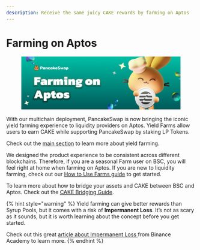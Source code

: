 ```yaml
---
description: Receive the same juicy CAKE rewards by farming on Aptos
---
```


# Farming on Aptos

<figure><img src="../../../.gitbook/assets/farming-on-aptos.png" alt=""><figcaption></figcaption></figure>

With our multichain deployment, PancakeSwap is now bringing the iconic yield farming experience to liquidity providers on Aptos. Yield Farms allow users to earn CAKE while supporting PancakeSwap by staking LP Tokens.

Check out the [main section](../) to learn more about yield farming.

We designed the product experience to be consistent across different blockchains. Therefore, if you are a seasonal Farm user on BSC, you will feel right at home when farming on Aptos. If you are new to liquidity farming, check out our [How to Use Farms guide](https://docs.pancakeswap.finance/products/yield-farming/how-to-use-farms) to get started.

To learn more about how to bridge your assets and CAKE between BSC and Aptos. Check out the [CAKE Bridging Guide](../../../readme/get-started-aptos/cake-bridging-guide.md).

{% hint style="warning" %}
Yield farming can give better rewards than Syrup Pools, but it comes with a risk of **Impermanent Loss**. It’s not as scary as it sounds, but it is worth learning about the concept before you get started.

Check out this great [article about Impermanent Loss ](https://academy.binance.com/en/articles/impermanent-loss-explained)from Binance Academy to learn more.
{% endhint %}
